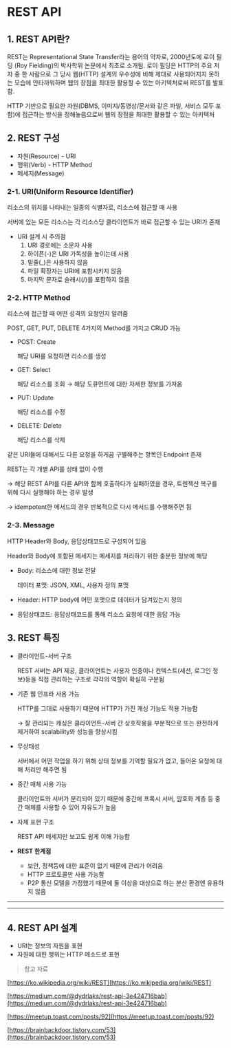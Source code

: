 # REST API

## 1. REST API란?

REST는 Representational State Transfer라는 용어의 약자로,  2000년도에 로이 필딩 (Roy Fielding)의 박사학위 논문에서 최초로 소개됨. 로이 필딩은 HTTP의 주요 저자 중 한 사람으로 그 당시 웹(HTTP) 설계의 우수성에 비해 제대로 사용되어지지 못하는 모습에 안타까워하며 웹의 장점을 최대한 활용할 수 있는 아키텍처로써 REST를 발표함.

HTTP 기반으로 필요한 자원(DBMS, 이미지/동영상/문서와 같은 파일, 서비스 모두 포함)에 접근하는 방식을 정해놓음으로써 웹의 장점을 최대한 활용할 수 있는 아키텍처

## 2. REST 구성

- 자원(Resource) - URI
- 행위(Verb) - HTTP Method
- 메세지(Message)

### 2-1. URI(Uniform Resource Identifier)

리소스의 위치를 나타내는 일종의 식별자로, 리소스에 접근할 때 사용

서버에 있는 모든 리소스는 각 리소스당 클라이언트가 바로 접근할 수 있는 URI가 존재

- URI 설계 시 주의점
    1. URI 경로에는 소문자 사용
    2. 하이픈(-)은 URI 가독성을 높이는데 사용
    3. 밑줄(_)은 사용하지 않음
    4. 파일 확장자는 URI에 포함시키지 않음
    5. 마지막 문자로 슬래시(/)를 포함하지 않음

### 2-2. HTTP Method

리소스에 접근할 때 어떤 성격의 요청인지 알려줌

POST, GET, PUT, DELETE 4가지의 Method를 가지고 CRUD 가능

- POST: Create

    해당 URI를 요청하면 리소스를 생성

- GET: Select

    해당 리소스를 조회 → 해당 도큐먼트에 대한 자세한 정보를 가져옴

- PUT: Update

    해당 리소스를 수정

- DELETE: Delete

    해당 리소스를 삭제

같은 URI들에 대해서도 다른 요청을 하게끔 구별해주는 항목인 Endpoint 존재

REST는 각 개별 API를 상태 없이 수행

→ 해당 REST API를 다른 API와 함께 호출하다가 실패하였을 경우, 트렌젝션 복구를 위해 다시 실행해야 하는 경우 발생

→ idempotent한 메서드의 경우 반복적으로 다시 메서드를 수행해주면 됨

### 2-3. Message

HTTP Header와 Body, 응답상태코드로 구성되어 있음

Header와 Body에 포함된 메세지는 메세지를 처리하기 위한 충분한 정보에 해당

- Body: 리소스에 대한 정보 전달

    데이터 포맷: JSON, XML, 사용자 정의 포맷

- Header: HTTP body에 어떤 포맷으로 데이터가 담겨있는지 정의
- 응답상태코드: 응답상태코드를 통해 리소스 요청에 대한 응답 가능

## 3. REST 특징

- 클라이언트-서버 구조

    REST 서버는 API 제공, 클라이언트는 사용자 인증이나 컨텍스트(세션, 로그인 정보)등을 직접 관리하는 구조로 각각의 역할이 확실히 구분됨

- 기존 웹 인프라 사용 가능

    HTTP를 그대로 사용하기 때문에 HTTP가 가진 캐싱 기능도 적용 가능함

    → 잘 관리되는 캐싱은 클라이언트-서버 간 상호작용을 부분적으로 또는 완전하게 제거하여 scalability와 성능을 향상시킴

- 무상태성

    서버에서 어떤 작업을 하기 위해 상태 정보를 기억할 필요가 없고, 들어온 요청에 대해 처리만 해주면 됨

- 중간 매체 사용 가능

    클라이언트와 서버가 분리되어 있기 때문에 중간에 프록시 서버, 암호화 계층 등 중간 매체를 사용할 수 있어 자유도가 높음

- 자체 표현 구조

    REST API 메세지만 보고도 쉽게 이해 가능함

- **REST 한계점**
    - 보안, 정책등에 대한 표준이 없기 때문에 관리가 어려움
    - HTTP 프로토콜만 사용 가능함
    - P2P 통신 모델을 가정했기 때문에 둘 이상을 대상으로 하는 분산 환경엔 유용하지 않음

---

---

## 4. REST API 설계

- URI는 정보의 자원을 표현
- 자원에 대한 행위는 HTTP 메소드로 표현

> 참고 자료

[https://ko.wikipedia.org/wiki/REST](https://ko.wikipedia.org/wiki/REST)

[https://medium.com/@dydrlaks/rest-api-3e424716bab](https://medium.com/@dydrlaks/rest-api-3e424716bab)

[https://meetup.toast.com/posts/92](https://meetup.toast.com/posts/92)

[https://brainbackdoor.tistory.com/53](https://brainbackdoor.tistory.com/53)